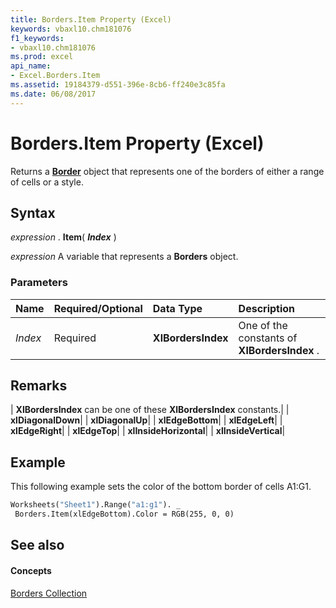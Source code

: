 ```yaml
---
title: Borders.Item Property (Excel)
keywords: vbaxl10.chm181076
f1_keywords:
- vbaxl10.chm181076
ms.prod: excel
api_name:
- Excel.Borders.Item
ms.assetid: 19184379-d551-396e-8cb6-ff240e3c85fa
ms.date: 06/08/2017
---
```



# Borders.Item Property (Excel)

Returns a  **[Border](Excel.Border(objec).md)** object that represents one of the borders of either a range of cells or a style.


## Syntax

 _expression_ . **Item**( **_Index_** )

 _expression_ A variable that represents a **Borders** object.


### Parameters



|**Name**|**Required/Optional**|**Data Type**|**Description**|
|:-----|:-----|:-----|:-----|
| _Index_|Required| **XlBordersIndex**|One of the constants of  **XlBordersIndex** .|

## Remarks





| **XlBordersIndex** can be one of these **XlBordersIndex** constants.|
| **xlDiagonalDown**|
| **xlDiagonalUp**|
| **xlEdgeBottom**|
| **xlEdgeLeft**|
| **xlEdgeRight**|
| **xlEdgeTop**|
| **xlInsideHorizontal**|
| **xlInsideVertical**|

## Example

This following example sets the color of the bottom border of cells A1:G1.


```vb
Worksheets("Sheet1").Range("a1:g1"). _ 
 Borders.Item(xlEdgeBottom).Color = RGB(255, 0, 0)
```


## See also


#### Concepts


[Borders Collection](Excel.Borders.md)

